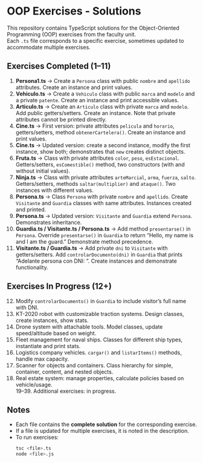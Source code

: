 # OOP Exercises - Solutions

This repository contains TypeScript solutions for the Object-Oriented Programming (OOP) exercises from the faculty unit.  
Each `.ts` file corresponds to a specific exercise, sometimes updated to accommodate multiple exercises.

## Exercises Completed (1–11)

1. **Persona1.ts** → Create a `Persona` class with public `nombre` and `apellido` attributes. Create an instance and print values.  
2. **Vehiculo.ts** → Create a `Vehiculo` class with public `marca` and `modelo` and a private `patente`. Create an instance and print accessible values.  
3. **Articulo.ts** → Create an `Articulo` class with private `marca` and `modelo`. Add public getters/setters. Create an instance. Note that private attributes cannot be printed directly.  
4. **Cine.ts** → First version: private attributes `pelicula` and `horario`, getters/setters, method `obtenerCartelera()`. Create an instance and print values.  
5. **Cine.ts** → Updated version: create a second instance, modify the first instance, show both; demonstrates that `new` creates distinct objects.  
6. **Fruta.ts** → Class with private attributes `color`, `peso`, `esEstacional`. Getters/setters, `esComestible()` method, two constructors (with and without initial values).  
7. **Ninja.ts** → Class with private attributes `arteMarcial`, `arma`, `fuerza`, `salto`. Getters/setters, methods `saltar(multiplier)` and `ataque()`. Two instances with different values.  
8. **Persona.ts** → Class `Persona` with private `nombre` and `apellido`. Create `Visitante` and `Guardia` classes with same attributes. Instances created and printed.  
9. **Persona.ts** → Updated version: `Visitante` and `Guardia` extend `Persona`. Demonstrates inheritance.  
10. **Guardia.ts / Visitante.ts / Persona.ts** → Add method `presentarse()` in `Persona`. Override `presentarse()` in `Guardia` to return “Hello, my name is <name> and I am the guard.” Demonstrate method precedence.  
11. **Visitante.ts / Guardia.ts** → Add private `dni` to `Visitante` with getters/setters. Add `controlarDocumento(dni)` in `Guardia` that prints “Adelante persona con DNI: <dni>”. Create instances and demonstrate functionality.

## Exercises In Progress (12+)

12. Modify `controlarDocumento()` in `Guardia` to include visitor’s full name with DNI.  
13. KT-2020 robot with customizable traction systems. Design classes, create instances, show stats.  
14. Drone system with attachable tools. Model classes, update speed/altitude based on weight.  
15. Fleet management for naval ships. Classes for different ship types, instantiate and print stats.  
16. Logistics company vehicles. `cargar()` and `listarItems()` methods, handle max capacity.  
17. Scanner for objects and containers. Class hierarchy for simple, container, content, and nested objects.  
18. Real estate system: manage properties, calculate policies based on vehicle/usage.  
19–39. Additional exercises: in progress.

## Notes

- Each file contains the **complete solution** for the corresponding exercise.  
- If a file is updated for multiple exercises, it is noted in the description.  
- To run exercises:  
  ```bash
  tsc <file>.ts
  node <file>.js
